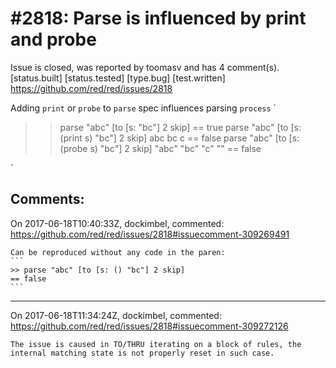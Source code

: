 
#2818: Parse is influenced by print and probe
================================================================================
Issue is closed, was reported by toomasv and has 4 comment(s).
[status.built] [status.tested] [type.bug] [test.written]
<https://github.com/red/red/issues/2818>

Adding `print` or `probe` to `parse` spec influences parsing `process`
`
>> parse "abc" [to [s: "bc"] 2 skip]
== true
>> parse "abc" [to [s: (print s) "bc"] 2 skip]
abc
bc
c
== false
>> parse "abc" [to [s: (probe s) "bc"] 2 skip]
"abc"
"bc"
"c"
""
== false

`


Comments:
--------------------------------------------------------------------------------

On 2017-06-18T10:40:33Z, dockimbel, commented:
<https://github.com/red/red/issues/2818#issuecomment-309269491>

    Can be reproduced without any code in the paren:
    ```
    >> parse "abc" [to [s: () "bc"] 2 skip]
    == false
    ```

--------------------------------------------------------------------------------

On 2017-06-18T11:34:24Z, dockimbel, commented:
<https://github.com/red/red/issues/2818#issuecomment-309272126>

    The issue is caused in TO/THRU iterating on a block of rules, the internal matching state is not properly reset in such case.

